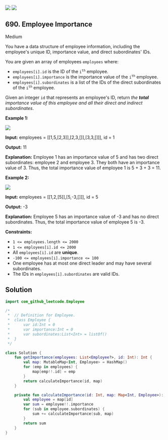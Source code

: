 [![](https://img.shields.io/github/stars/javadev/LeetCode-in-Kotlin?label=Stars&style=flat-square)](https://github.com/javadev/LeetCode-in-Kotlin)
[![](https://img.shields.io/github/forks/javadev/LeetCode-in-Kotlin?label=Fork%20me%20on%20GitHub%20&style=flat-square)](https://github.com/javadev/LeetCode-in-Kotlin/fork)

## 690\. Employee Importance

Medium

You have a data structure of employee information, including the employee's unique ID, importance value, and direct subordinates' IDs.

You are given an array of employees `employees` where:

*   `employees[i].id` is the ID of the <code>i<sup>th</sup></code> employee.
*   `employees[i].importance` is the importance value of the <code>i<sup>th</sup></code> employee.
*   `employees[i].subordinates` is a list of the IDs of the direct subordinates of the <code>i<sup>th</sup></code> employee.

Given an integer `id` that represents an employee's ID, return _the **total** importance value of this employee and all their direct and indirect subordinates_.

**Example 1:**

![](https://assets.leetcode.com/uploads/2021/05/31/emp1-tree.jpg)

**Input:** employees = \[\[1,5,[2,3]],[2,3,[]],[3,3,[]]], id = 1

**Output:** 11

**Explanation:** Employee 1 has an importance value of 5 and has two direct subordinates: employee 2 and employee 3. They both have an importance value of 3. Thus, the total importance value of employee 1 is 5 + 3 + 3 = 11.

**Example 2:**

![](https://assets.leetcode.com/uploads/2021/05/31/emp2-tree.jpg)

**Input:** employees = \[\[1,2,[5]],[5,-3,[]]], id = 5

**Output:** -3

**Explanation:** Employee 5 has an importance value of -3 and has no direct subordinates. Thus, the total importance value of employee 5 is -3.

**Constraints:**

*   `1 <= employees.length <= 2000`
*   `1 <= employees[i].id <= 2000`
*   All `employees[i].id` are **unique**.
*   `-100 <= employees[i].importance <= 100`
*   One employee has at most one direct leader and may have several subordinates.
*   The IDs in `employees[i].subordinates` are valid IDs.

## Solution

```kotlin
import com_github_leetcode.Employee

/*
 *	// Definition for Employee.
 *	class Employee {
 *		var id:Int = 0
 *		var importance:Int = 0
 *		var subordinates:List<Int> = listOf()
 *	}
 */

class Solution {
    fun getImportance(employees: List<Employee?>, id: Int): Int {
        val map: MutableMap<Int, Employee> = HashMap()
        for (emp in employees) {
            map[emp!!.id] = emp
        }
        return calculateImportance(id, map)
    }

    private fun calculateImportance(id: Int, map: Map<Int, Employee>): Int {
        val employee = map[id]
        var sum = employee!!.importance
        for (sub in employee.subordinates) {
            sum += calculateImportance(sub, map)
        }
        return sum
    }
}
```